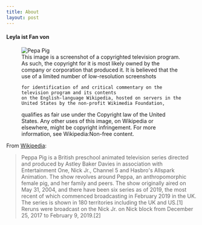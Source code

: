 ```yaml
---
title: About
layout: post
---
```

#### Leyla ist Fan von

<figure>
  <img alt="Pepa Pig" src="https://upload.wikimedia.org/wikipedia/en/6/61/Peppa_Pig.png" />
  <figcaption>
    This image is a screenshot of a copyrighted television program. As such, the copyright for it is most likely owned by the company or corporation that produced it. It is believed that the use of a limited number of low-resolution screenshots

```
for identification of and critical commentary on the television program and its contents
on the English-language Wikipedia, hosted on servers in the United States by the non-profit Wikimedia Foundation,
```

qualifies as fair use under the Copyright law of the United States. Any other uses of this image, on Wikipedia or elsewhere, might be copyright infringement. For more information, see Wikipedia:Non-free content.

  </figcaption>
</figure>

From [Wikipedia](https://en.wikipedia.org/wiki/Peppa_Pig):

> Peppa Pig is a British preschool animated television series directed and produced by Astley Baker Davies in association with Entertainment One, Nick Jr., Channel 5 and Hasbro's Allspark Animation. The show revolves around Peppa, an anthropomorphic female pig, and her family and peers. The show originally aired on May 31, 2004, and there have been six series as of 2019, the most recent of which commenced broadcasting in February 2019 in the UK. The series is shown in 180 territories including the UK and US.\[1] Reruns were broadcast on the Nick Jr. on Nick block from December 25, 2017 to February 9, 2019.\[2]
